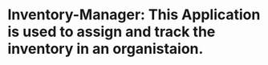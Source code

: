 # Inventory-Manager: This Application is used to assign and track the inventory in an organistaion.

